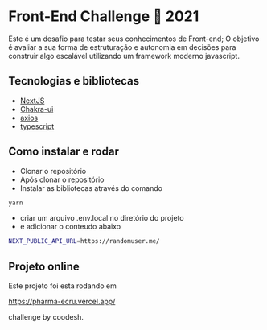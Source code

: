 # Front-End Challenge 🏅 2021

Este é um desafio para testar seus conhecimentos de Front-end;
O objetivo é avaliar a sua forma de estruturação e autonomia em decisões para construir algo escalável utilizando um framework moderno javascript.


## Tecnologias e bibliotecas
 
 - [NextJS](http://nextjs.org)
 - [Chakra-ui](https://chakra-ui.com/)
 - [axios](https://github.com/axios/axios)
 - [typescript](https://www.typescriptlang.org/)

## Como instalar e rodar

- Clonar o repositório
- Após clonar o repositório
- Instalar as bibliotecas através do comando

```sh
yarn
```

- criar um arquivo .env.local no diretório do projeto
- e adicionar o conteudo abaixo 

```sh
NEXT_PUBLIC_API_URL=https://randomuser.me/
```

## Projeto online

Este projeto foi esta rodando em

https://pharma-ecru.vercel.app/


challenge by coodesh.

